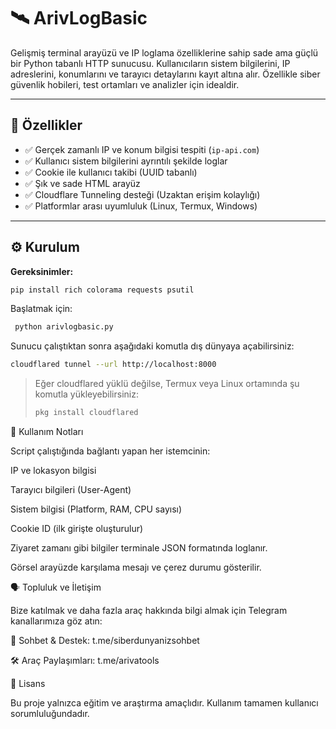 # 🛰️ ArivLogBasic

Gelişmiş terminal arayüzü ve IP loglama özelliklerine sahip sade ama güçlü bir Python tabanlı HTTP sunucusu. Kullanıcıların sistem bilgilerini, IP adreslerini, konumlarını ve tarayıcı detaylarını kayıt altına alır. Özellikle siber güvenlik hobileri, test ortamları ve analizler için idealdir.

---

## 🚀 Özellikler

- ✅ Gerçek zamanlı IP ve konum bilgisi tespiti (`ip-api.com`)
- ✅ Kullanıcı sistem bilgilerini ayrıntılı şekilde loglar
- ✅ Cookie ile kullanıcı takibi (UUID tabanlı)
- ✅ Şık ve sade HTML arayüz
- ✅ Cloudflare Tunneling desteği (Uzaktan erişim kolaylığı)
- ✅ Platformlar arası uyumluluk (Linux, Termux, Windows)

---

## ⚙️ Kurulum

**Gereksinimler:**

```bash
pip install rich colorama requests psutil
```

Başlatmak için:

```bash
 python arivlogbasic.py
```

Sunucu çalıştıktan sonra aşağıdaki komutla dış dünyaya açabilirsiniz:

```bash 
cloudflared tunnel --url http://localhost:8000
```

> Eğer cloudflared yüklü değilse, Termux veya Linux ortamında şu komutla yükleyebilirsiniz:
>  ```bash
>  pkg install cloudflared
> ```


📌 Kullanım Notları

Script çalıştığında bağlantı yapan her istemcinin:

IP ve lokasyon bilgisi

Tarayıcı bilgileri (User-Agent)

Sistem bilgisi (Platform, RAM, CPU sayısı)

Cookie ID (ilk girişte oluşturulur)

Ziyaret zamanı gibi bilgiler terminale JSON formatında loglanır.


Görsel arayüzde karşılama mesajı ve çerez durumu gösterilir.


🗣️ Topluluk ve İletişim

Bize katılmak ve daha fazla araç hakkında bilgi almak için Telegram kanallarımıza göz atın:

💬 Sohbet & Destek: t.me/siberdunyanizsohbet

🛠️ Araç Paylaşımları: t.me/arivatools

📄 Lisans

Bu proje yalnızca eğitim ve araştırma amaçlıdır. Kullanım tamamen kullanıcı sorumluluğundadır.
